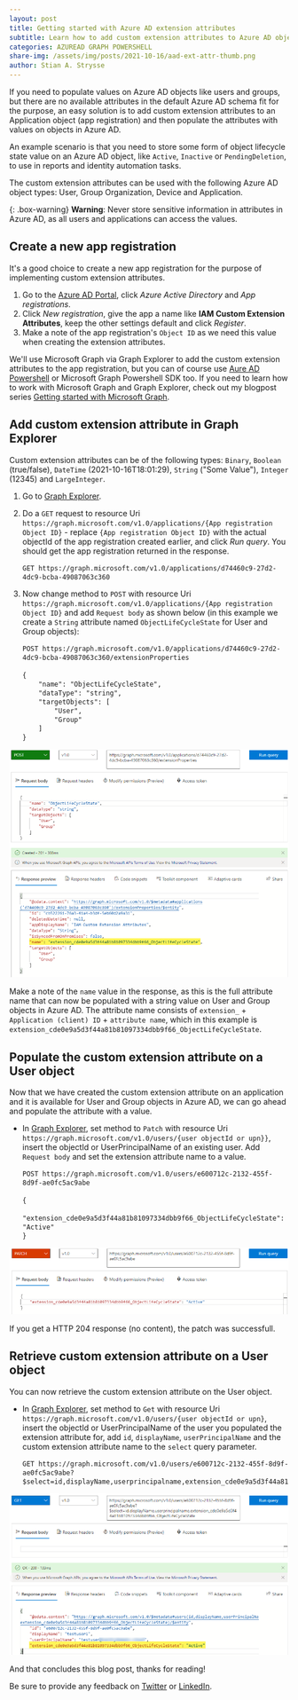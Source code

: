 ```yaml
---
layout: post
title: Getting started with Azure AD extension attributes
subtitle: Learn how to add custom extension attributes to Azure AD objects
categories: AZUREAD GRAPH POWERSHELL
share-img: /assets/img/posts/2021-10-16/aad-ext-attr-thumb.png
author: Stian A. Strysse
---
```


If you need to populate values on Azure AD objects like users and groups, but there are no available attributes in the default Azure AD schema fit for the purpose, an easy solution is to add custom extension attributes to an Application object (app registration) and then populate the attributes with values on objects in Azure AD.

An example scenario is that you need to store some form of object lifecycle state value on an Azure AD object, like `Active`, `Inactive` or `PendingDeletion`, to use in reports and identity automation tasks.

The custom extension attributes can be used with the following Azure AD object types: User, Group Organization, Device and Application.

{: .box-warning}
**Warning**: Never store sensitive information in attributes in Azure AD, as all users and applications can access the values.

## Create a new app registration

It's a good choice to create a new app registration for the purpose of implementing custom extension attributes.

1. Go to the [Azure AD Portal](https://aad.portal.azure.com), click *Azure Active Directory* and *App registrations*.
2. Click *New registration*, give the app a name like **IAM Custom Extension Attributes**, keep the other settings default and click *Register*.
3. Make a note of the app registration's `Object ID` as we need this value when creating the extension attributes.

We'll use Microsoft Graph via Graph Explorer to add the custom extension attributes to the app registration, but you can of course use [Aure AD Powershell](https://docs.microsoft.com/en-us/powershell/azure/active-directory/using-extension-attributes-sample?view=azureadps-2.0) or Microsoft Graph Powershell SDK too. If you need to learn how to work with Microsoft Graph and Graph Explorer, check out my blogpost series [Getting started with Microsoft Graph](https://learningbydoing.cloud/blog/getting-started-with-microsoft-graph/).

## Add custom extension attribute in Graph Explorer

Custom extension attributes can be of the following types: `Binary`, `Boolean` (true/false), `DateTime` (2021-10-16T18:01:29), `String` ("Some Value"), `Integer` (12345) and `LargeInteger`.

1. Go to [Graph Explorer](https://developer.microsoft.com/en-us/graph/graph-explorer).
2. Do a `GET` request to resource Uri `https://graph.microsoft.com/v1.0/applications/{App registration Object ID}` - replace `{App registration Object ID}` with the actual objectId of the app registration created earlier, and click *Run query*. You should get the app registration returned in the response.

    ```
    GET https://graph.microsoft.com/v1.0/applications/d74460c9-27d2-4dc9-bcba-49087063c360
    ```
3. Now change method to `POST` with resource Uri `https://graph.microsoft.com/v1.0/applications/{App registration Object ID}` and add `Request body` as shown below (in this example we create a `String` attribute named `ObjectLifeCycleState` for User and Group objects):

    ```
    POST https://graph.microsoft.com/v1.0/applications/d74460c9-27d2-4dc9-bcba-49087063c360/extensionProperties

    {
        "name": "ObjectLifeCycleState",
        "dataType": "string",
        "targetObjects": [
            "User",
            "Group"
        ]
    }
    ```

![Graph Explorer Create Ext Attribute](/assets/img/posts/2021-10-16/ms-graph-create-extattr.png)

Make a note of the `name` value in the response, as this is the full attribute name that can now be populated with a string value on User and Group objects in Azure AD. The attribute name consists of `extension_` + `Application (client) ID` + `attribute name`, which in this example is `extension_cde0e9a5d3f44a81b81097334dbb9f66_ObjectLifeCycleState`.

## Populate the custom extension attribute on a User object

Now that we have created the custom extension attribute on an application and it is available for User and Group objects in Azure AD, we can go ahead and populate the attribute with a value.

- In [Graph Explorer](https://developer.microsoft.com/en-us/graph/graph-explorer), set method to `Patch` with resource Uri `https://graph.microsoft.com/v1.0/users/{user objectId or upn}}`, insert the objectId or UserPrincipalName of an existing user. Add `Request body` and set the extension attribute name to a value.

    ```
    POST https://graph.microsoft.com/v1.0/users/e600712c-2132-455f-8d9f-ae0fc5ac9abe

    {
        "extension_cde0e9a5d3f44a81b81097334dbb9f66_ObjectLifeCycleState": "Active"
    }
    ```

![Graph Explorer Patch Ext Attribute](/assets/img/posts/2021-10-16/ms-graph-patch-extattr.png)

If you get a HTTP 204 response (no content), the patch was successfull.

## Retrieve custom extension attribute on a User object

You can now retrieve the custom extension attribute on the User object.

- In [Graph Explorer](https://developer.microsoft.com/en-us/graph/graph-explorer), set method to `Get` with resource Uri `https://graph.microsoft.com/v1.0/users/{user objectId or upn}`, insert the objectId or UserPrincipalName of the user you populated the extension attribute for, add `id`, `displayName`, `userPrincipalName` and the custom extension attribute name to the `select` query parameter.

    ```
    GET https://graph.microsoft.com/v1.0/users/e600712c-2132-455f-8d9f-ae0fc5ac9abe?$select=id,displayName,userprincipalname,extension_cde0e9a5d3f44a81b81097334dbb9f66_ObjectLifeCycleState
    ```

![Graph Explorer Get Ext Attribute](/assets/img/posts/2021-10-16/ms-graph-get-extattr.png)

And that concludes this blog post, thanks for reading!

Be sure to provide any feedback on [Twitter](https://twitter.com/stianstrysse/status/1449486596957409282) or [LinkedIn](https://www.linkedin.com/posts/stianstrysse_getting-started-with-azure-ad-extension-attributes-activity-6855253263042801665-6UV5).